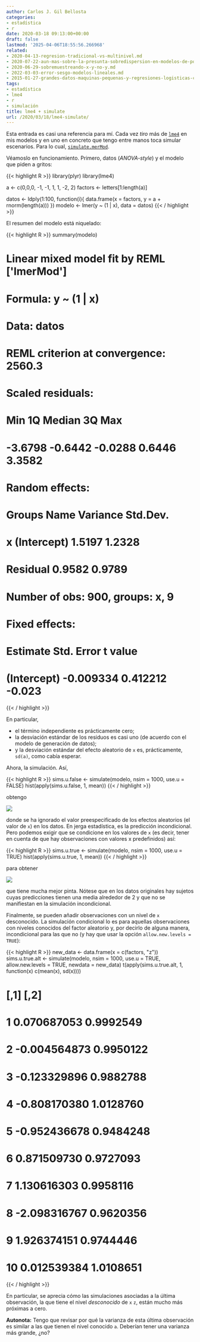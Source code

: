 ```yaml
---
author: Carlos J. Gil Bellosta
categories:
- estadística
- r
date: 2020-03-18 09:13:00+00:00
draft: false
lastmod: '2025-04-06T18:55:56.266968'
related:
- 2020-04-13-regresion-tradicional-vs-multinivel.md
- 2020-07-22-aun-mas-sobre-la-presunta-sobredispersion-en-modelos-de-poisson.md
- 2020-06-29-sobremuestreando-x-y-no-y.md
- 2022-03-03-error-sesgo-modelos-lineales.md
- 2015-01-27-grandes-datos-maquinas-pequenas-y-regresiones-logisticas-con-variables-categoricas.md
tags:
- estadística
- lme4
- r
- simulación
title: lme4 + simulate
url: /2020/03/18/lme4-simulate/
---
```


Esta entrada es casi una referencia para mí. Cada vez _tiro_ más de [`lme4`](https://CRAN.R-project.org/package=lme4) en mis modelos y en uno en concreto que tengo entre manos toca simular escenarios. Para lo cual, [`simulate.merMod`](https://www.rdocumentation.org/packages/lme4/versions/1.1-21/topics/simulate.merMod).

Véamoslo en funcionamiento. Primero, datos (_ANOVA-style_) y el modelo que piden a gritos:

{{< highlight R >}}
library(plyr)
library(lme4)

a <- c(0,0,0, -1, -1, 1, 1, -2, 2)
factors <- letters[1:length(a)]

datos <- ldply(1:100, function(i){
    data.frame(x = factors, y = a + rnorm(length(a)))
})
modelo <- lmer(y ~ (1 | x), data = datos)
{{< / highlight >}}

El resumen del modelo está niquelado:

{{< highlight R >}}
summary(modelo)

# Linear mixed model fit by REML ['lmerMod']
# Formula: y ~ (1 | x)
# Data: datos
#
# REML criterion at convergence: 2560.3
#
# Scaled residuals:
#     Min      1Q  Median      3Q     Max
# -3.6798 -0.6442 -0.0288  0.6446  3.3582
#
# Random effects:
#     Groups   Name        Variance Std.Dev.
# x        (Intercept) 1.5197   1.2328
# Residual             0.9582   0.9789
# Number of obs: 900, groups:  x, 9
#
# Fixed effects:
#     Estimate Std. Error t value
# (Intercept) -0.009334   0.412212  -0.023
{{< / highlight >}}

En particular,

* el término independiente es prácticamente cero;
* la desviación estándar de los residuos es casi uno (de acuerdo con el modelo de generación de datos);
* y la desviación estándar del efecto aleatorio de `x` es, prácticamente, `sd(a)`, como cabía esperar.

Ahora, la simulación. Así,

{{< highlight R >}}
sims.u.false <- simulate(modelo, nsim = 1000, use.u = FALSE)
hist(apply(sims.u.false, 1, mean))
{{< / highlight >}}

obtengo

![](/wp-uploads/2020/03/simulate_incondicional.png#center)

donde se ha ignorado el valor preespecificado de los efectos aleatorios (el valor de `x`) en los datos. En jerga estadística, es la predicción incondicional. Pero podemos exigir que se condicione en los valores de `x` (es decir, tener en cuenta de que hay observaciones con valores x predefinidos) así:

{{< highlight R >}}
    sims.u.true <- simulate(modelo, nsim = 1000, use.u = TRUE)
    hist(apply(sims.u.true, 1, mean))
{{< / highlight >}}

para obtener

![](/wp-uploads/2020/03/simulate_condicional.png#center)

que tiene mucha mejor pinta. Nótese que en los datos originales hay sujetos cuyas predicciones tienen una media alrededor de 2 y que no se manifiestan en la simulación incondicional.

Finalmente, se pueden añadir observaciones con un nivel de `x` desconocido. La simulación condicional lo es para aquellas observaciones con niveles conocidos del factor aleatorio y, por decirlo de alguna manera, incondicional para las que no (y hay que usar la opción `allow.new.levels = TRUE`):

{{< highlight R >}}
new_data <- data.frame(x = c(factors, "z"))
sims.u.true.alt <- simulate(modelo, nsim = 1000, use.u = TRUE, allow.new.levels = TRUE, newdata = new_data)
t(apply(sims.u.true.alt, 1, function(x) c(mean(x), sd(x))))
# [,1]      [,2]
# 1   0.070687053 0.9992549
# 2  -0.004564873 0.9950122
# 3  -0.123329896 0.9882788
# 4  -0.808170380 1.0128760
# 5  -0.952436678 0.9484248
# 6   0.871509730 0.9727093
# 7   1.130616303 0.9958116
# 8  -2.098316767 0.9620356
# 9   1.926374151 0.9744446
# 10  0.012539384 1.0108651
{{< / highlight >}}

En particular, se aprecia cómo las simulaciones asociadas a la última observación, la que tiene el nivel _desconocido_ de `x` `z`, están mucho más próximas a cero.

**Autonota:**  Tengo que revisar por qué la varianza de esta última observación es similar a las que tienen el nivel conocido `a`. Deberían tener una varianza más grande, ¿no?